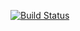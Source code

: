 [![Build Status](https://drone.io/github.com/Isty001/0x8c/status.png)](https://drone.io/github.com/Isty001/0x8c/latest)
